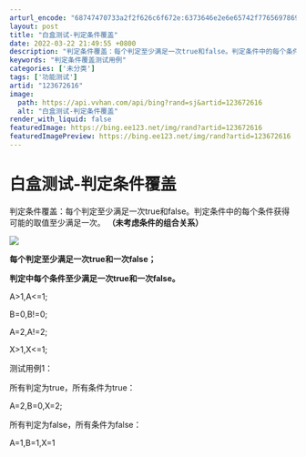 ```yaml
---
arturl_encode: "68747470733a2f2f626c6f672e:6373646e2e6e65742f77656978696e5f33383737353637362f:61727469636c652f64657461696c732f313233363732363136"
layout: post
title: "白盒测试-判定条件覆盖"
date: 2022-03-22 21:49:55 +0800
description: "判定条件覆盖：每个判定至少满足一次true和false。判定条件中的每个条件获得可能的取值至少满足一"
keywords: "判定条件覆盖测试用例"
categories: ['未分类']
tags: ['功能测试']
artid: "123672616"
image:
  path: https://api.vvhan.com/api/bing?rand=sj&artid=123672616
  alt: "白盒测试-判定条件覆盖"
render_with_liquid: false
featuredImage: https://bing.ee123.net/img/rand?artid=123672616
featuredImagePreview: https://bing.ee123.net/img/rand?artid=123672616
---
```


# 白盒测试-判定条件覆盖

判定条件覆盖：每个判定至少满足一次true和false。判定条件中的每个条件获得可能的取值至少满足一次。
**（未考虑条件的组合关系）**

![](https://i-blog.csdnimg.cn/blog_migrate/7f1cc984010aecc65d50044342ba1f00.png)

**每个判定至少满足一次true和一次false；**

**判定中每个条件至少满足一次true和一次false。**

A>1,A<=1;

B=0,B!=0;

A=2,A!=2;

X>1,X<=1;

测试用例1：

所有判定为true，所有条件为true：

A=2,B=0,X=2;

所有判定为false，所有条件为false：

A=1,B=1,X=1